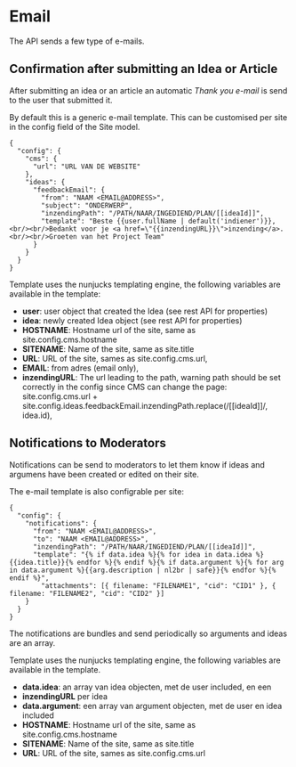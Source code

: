 # Email

The API sends a few type of e-mails.

## Confirmation after submitting an Idea or Article

After submitting an idea or an article an automatic *Thank you e-mail* is send to the user that submitted it.

By default this is a generic e-mail template. This can be customised per site in the config field of the Site model.

```
{
  "config": {
    "cms": {
      "url": "URL VAN DE WEBSITE"
    },
    "ideas": {
      "feedbackEmail": {
        "from": "NAAM <EMAIL@ADDRESS>",
        "subject": "ONDERWERP",
        "inzendingPath": "/PATH/NAAR/INGEDIEND/PLAN/[[ideaId]]",
        "template": "Beste {{user.fullName | default('indiener')}},<br/><br/>Bedankt voor je <a href=\"{{inzendingURL}}\">inzending</a>.<br/><br/>Groeten van het Project Team"
      }
    }
  }
}
```

Template uses the nunjucks templating engine, the following variables are available in the template:

- **user**: user object that created the Idea (see rest API for properties)
- **idea**: newly created Idea object (see rest API for properties)
- **HOSTNAME**: Hostname url of the site, same as  site.config.cms.hostname
- **SITENAME**: Name of the site, same as site.title
- **URL**: URL of the site, sames as site.config.cms.url,
- **EMAIL**: from adres (email only),
- **inzendingURL**: The url leading to the path, warning path should be set correctly in the config since CMS can change the page: site.config.cms.url + site.config.ideas.feedbackEmail.inzendingPath.replace(/\[\[ideaId\]\]/, idea.id),



## Notifications to Moderators

Notifications can be send to moderators to let them know if ideas and argumens have been created or edited on their site.

The e-mail template is also configrable per site:

```
{
  "config": {
    "notifications": {
      "from": "NAAM <EMAIL@ADDRESS>",
      "to": "NAAM <EMAIL@ADDRESS>",
      "inzendingPath": "/PATH/NAAR/INGEDIEND/PLAN/[[ideaId]]",
      "template": "{% if data.idea %}{% for idea in data.idea %}{{idea.title}}{% endfor %}{% endif %}{% if data.argument %}{% for arg in data.argument %}{{arg.description | nl2br | safe}}{% endfor %}{% endif %}",
        "attachments": [{ filename: "FILENAME1", "cid": "CID1" }, { filename: "FILENAME2", "cid": "CID2" }]
    }
  }
}
```

The notifications are bundles and send periodically so arguments and ideas are an array.

Template uses the nunjucks templating engine, the following variables are available in the template.

- **data.idea**: an array van idea objecten, met de user included, en een 
- **inzendingURL** per idea
- **data.argument**: een array van argument objecten, met de user en idea included
- **HOSTNAME**: Hostname url of the site, same as  site.config.cms.hostname
- **SITENAME**: Name of the site, same as site.title
- **URL**: URL of the site, sames as site.config.cms.url


